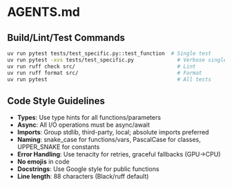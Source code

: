 # AGENTS.md

## Build/Lint/Test Commands
```bash
uv run pytest tests/test_specific.py::test_function  # Single test
uv run pytest -xvs tests/test_specific.py              # Verbose single file
uv run ruff check src/                                 # Lint
uv run ruff format src/                                # Format
uv run pytest                                          # All tests
```

## Code Style Guidelines
- **Types**: Use type hints for all functions/parameters
- **Async**: All I/O operations must be async/await
- **Imports**: Group stdlib, third-party, local; absolute imports preferred
- **Naming**: snake_case for functions/vars, PascalCase for classes, UPPER_SNAKE for constants
- **Error Handling**: Use tenacity for retries, graceful fallbacks (GPU→CPU)
- **No emojis** in code
- **Docstrings**: Use Google style for public functions
- **Line length**: 88 characters (Black/ruff default)